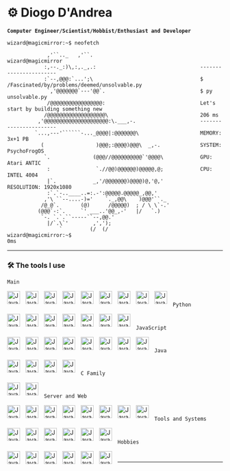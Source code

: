 # ⚙️ Diogo D'Andrea

**`Computer Engineer/Scientist/Hobbist/Enthusiast and Developer`**
```
wizard@magicmirror:~$ neofetch

             ,'``.._   ,'``.                                   wizard@magicmirror   
            :,--._:)\,:,._,.:                                  -----------------------
            :`--,@@@:`...';\                                   $ /Fascinated/by/problems/deemed/unsolvable.py
             `,'@@@@@@@`---'@@`.                               $ py unsolvable.py
             /@@@@@@@@@@@@@@@@@:                               Let's start by building something new
            /@@@@@@@@@@@@@@@@@@@\                              206 ms
          ,'@@@@@@@@@@@@@@@@@@@@@:\.___,-.                     -----------------------
         `...,---'``````-..._@@@@|:@@@@@@@\                    MEMORY: 3x+1 PB
           (                 )@@@;:@@@@)@@@\  _,-.             SYSTEM: PsychoFrogOS
            `.              (@@@//@@@@@@@@@@`'@@@@\            GPU: Atari ANTIC
             :               `.//@@)@@@@@@)@@@@@,@;            CPU: INTEL 4004
             |`.            _,'/@@@@@@@)@@@@)@,'@,'            RESOLUTION: 1920x1080
             :`.`-..____..=:.-':@@@@@.@@@@@_,@@,'
            ,'\ ``--....-)='    `._,@@\    )@@@'``._
           /@_@`.       (@)      /@@@@@)  ; / \ \`-.'
          (@@@`-:`.     `' ___..'@@_,-'   |/   `.)
           `-. `.`.``-----``--,@@.'
             |/`.\`'        ,',');
                 `         (/  (/
wizard@magicmirror:~$                                                                                     0ms
```
---

### 🛠️ The tools I use

`Main`

<img align="left" alt="Java" width="30px" style="padding-right:10px;" src="https://upload.wikimedia.org/wikipedia/commons/3/3a/Neovim-mark.svg"/>
<img align="left" alt="Java" width="30px" style="padding-right:10px;" src="https://upload.wikimedia.org/wikipedia/commons/1/1d/PyCharm_Icon.svg"/>
<img align="left" alt="Java" width="30px" style="padding-right:10px;" src="https://upload.wikimedia.org/wikipedia/commons/c/c0/WebStorm_Icon.svg"/>
<img align="left" alt="Java" width="30px" style="padding-right:10px;" src="https://upload.wikimedia.org/wikipedia/commons/9/9c/IntelliJ_IDEA_Icon.svg"/>
<img align="left" alt="Java" width="30px" style="padding-right:10px;" src="https://upload.wikimedia.org/wikipedia/commons/6/62/Clion.svg"/>
<img align="left" alt="Java" width="30px" style="padding-right:10px;" src="https://cdn.jsdelivr.net/gh/devicons/devicon/icons/vscode/vscode-original.svg"/>
<img align="left" alt="Java" width="30px" style="padding-right:10px;" src="https://cdn.jsdelivr.net/gh/devicons/devicon/icons/git/git-original.svg"/>
<img align="left" alt="Java" width="30px" style="padding-right:10px;" src="https://upload.wikimedia.org/wikipedia/commons/4/4c/Adobe_Creative_Cloud_rainbow_icon.svg"/>
<img align="left" alt="Java" width="30px" style="padding-right:10px;" src="https://cdn.jsdelivr.net/gh/devicons/devicon/icons/figma/figma-original.svg"/>


#
#
`Python` 

<img align="left" alt="Java" width="30px" style="padding-right:10px;" src="https://cdn.jsdelivr.net/gh/devicons/devicon/icons/python/python-original.svg"/>
<img align="left" alt="Java" height="30px" style="padding-right:10px;" src="https://static.djangoproject.com/img/logos/django-logo-negative.svg"/>
<img align="left" alt="Java" width="30px" style="padding-right:10px;" src="https://cdn.jsdelivr.net/gh/devicons/devicon/icons/qt/qt-original.svg"/>
<img align="left" alt="Java" width="30px" style="padding-right:10px;" src="https://cdn.jsdelivr.net/gh/devicons/devicon/icons/tensorflow/tensorflow-original.svg"/>
<img align="left" alt="Java" width="30px" style="padding-right:10px;" src="https://cdn.jsdelivr.net/gh/devicons/devicon/icons/pytorch/pytorch-original.svg"/>
<img align="left" alt="Java" width="30px" style="padding-right:10px;" src="https://cdn.jsdelivr.net/gh/devicons/devicon/icons/jupyter/jupyter-original.svg"/>
<img align="left" alt="Java" width="30px" style="padding-right:10px;" src="https://cdn.jsdelivr.net/gh/devicons/devicon/icons/anaconda/anaconda-original.svg"/>

#
#
`JavaScript`

<img align="left" alt="Java" width="30px" style="padding-right:10px;" src="https://cdn.jsdelivr.net/gh/devicons/devicon/icons/javascript/javascript-original.svg"/>
<img align="left" alt="Java" width="30px" style="padding-right:10px;" src="https://cdn.jsdelivr.net/gh/devicons/devicon/icons/typescript/typescript-original.svg"/>
<img align="left" alt="Java" width="30px" style="padding-right:10px;" src="https://cdn.jsdelivr.net/gh/devicons/devicon/icons/nodejs/nodejs-original.svg"/>
<img align="left" alt="Java" width="30px" style="padding-right:10px;" src="https://cdn.jsdelivr.net/gh/devicons/devicon/icons/react/react-original.svg"/>
<img align="left" alt="Java" height="30px" style="padding-right:10px;" src="https://cdn.jsdelivr.net/gh/devicons/devicon/icons/angularjs/angularjs-original.svg"/>
<img align="left" alt="Java" height="30px" style="padding-right:10px;" src="https://cdn.jsdelivr.net/gh/devicons/devicon/icons/jquery/jquery-original.svg"/>
<img align="left" alt="Java" height="30px" style="padding-right:10px;" src="https://cdn.jsdelivr.net/gh/devicons/devicon/icons/bootstrap/bootstrap-original.svg"/>
<img align="left" alt="Java" height="30px" style="padding-right:10px;" src="https://cdn.worldvectorlogo.com/logos/next-js.svg"/>

#
#
`Java`

<img align="left" alt="Java" width="30px" style="padding-right:10px;" src="https://www.svgrepo.com/show/184143/java.svg"/>
<img align="left" alt="Java" width="30px" style="padding-right:10px;" src="https://cdn.jsdelivr.net/gh/devicons/devicon/icons/spring/spring-original.svg"/>
<img align="left" alt="Java" width="30px" style="padding-right:10px;" src="https://seeklogo.com/images/S/struts-logo-8759EBE252-seeklogo.com.png"/>
<img align="left" alt="Java" width="30px" style="padding-right:10px;" src="https://upload.wikimedia.org/wikipedia/commons/2/26/Gwt_logo.png"/>

#
#
`C Family`

<img align="left" alt="Java" width="30px" style="padding-right:10px;" src="https://cdn.jsdelivr.net/gh/devicons/devicon/icons/cplusplus/cplusplus-original.svg"/>
<img align="left" alt="Java" width="30px" style="padding-right:10px;" src="https://cdn.jsdelivr.net/gh/devicons/devicon/icons/csharp/csharp-original.svg"/>


#
#
`Server and Web`

<img align="left" alt="Java" width="30px" style="padding-right:10px;" src="https://cdn.jsdelivr.net/gh/devicons/devicon/icons/html5/html5-original.svg"/>
<img align="left" alt="Java" width="30px" style="padding-right:10px;" src="https://cdn.jsdelivr.net/gh/devicons/devicon/icons/css3/css3-original.svg"/>
<img align="left" alt="Java" width="30px" style="padding-right:10px;" src="https://www.svgrepo.com/show/331760/sql-database-generic.svg"/>
<img align="left" alt="Java" width="30px" style="padding-right:10px;" src="https://cdn.jsdelivr.net/gh/devicons/devicon/icons/sqlite/sqlite-original.svg"/>
<img align="left" alt="Java" width="30px" style="padding-right:10px;" src="https://cdn.jsdelivr.net/gh/devicons/devicon/icons/postgresql/postgresql-plain.svg"/>
<img align="left" alt="Java" width="30px" style="padding-right:10px;" src="https://cdn.jsdelivr.net/gh/devicons/devicon/icons/mysql/mysql-original.svg"/>
<img align="left" alt="Java" width="30px" style="padding-right:10px;" src="https://cdn.jsdelivr.net/gh/devicons/devicon/icons/firebase/firebase-plain.svg"/>
<img align="left" alt="Java" width="30px" style="padding-right:10px;" src="https://www.svgrepo.com/show/331300/aws.svg"/>

#
#
`Tools and Systems`

<img align="left" alt="Java" width="30px" style="padding-right:10px;" src="https://cdn.jsdelivr.net/gh/devicons/devicon/icons/docker/docker-plain-wordmark.svg"/>
<img align="left" alt="Java" width="30px" style="padding-right:10px;" src="https://cdn.jsdelivr.net/gh/devicons/devicon/icons/kubernetes/kubernetes-plain.svg"/>
<img align="left" alt="Java" width="30px" style="padding-right:10px;" src="https://www.svgrepo.com/show/184138/linux.svg"/>
<img align="left" alt="Java" width="30px" style="padding-right:10px;" src="https://upload.wikimedia.org/wikipedia/commons/thumb/2/22/MacOS_logo_%282017%29.svg/1200px-MacOS_logo_%282017%29.svg.png"/>
<img align="left" alt="Java" width="30px" style="padding-right:10px;" src="https://www.svgrepo.com/download/88951/windows.svg"/>
<img align="left" alt="Java" width="30px" style="padding-right:10px;" src="https://upload.wikimedia.org/wikipedia/commons/d/d5/Virtualbox_logo.png"/>

#
#
`Hobbies`

<img align="left" alt="Java" width="30px" style="padding-right:10px;" src="https://cdn.jsdelivr.net/gh/devicons/devicon/icons/raspberrypi/raspberrypi-original.svg"/>
<img align="left" alt="Java" width="30px" style="padding-right:10px;" src="https://cdn.jsdelivr.net/gh/devicons/devicon/icons/arduino/arduino-original-wordmark.svg"/>
<img align="left" alt="Java" width="30px" style="padding-right:10px;" src="https://cdn.hackr.io/uploads/topics_svg/1515163329FBBk5SGRAt.svg"/>
<img align="left" alt="Java" width="30px" style="padding-right:10px;" src="https://cdn.jsdelivr.net/gh/devicons/devicon/icons/godot/godot-original.svg"/>
<img align="left" alt="Java" width="30px" style="padding-right:10px;" src="https://www.freepnglogos.com/uploads/cisco-png-logo/cisco-ccna-png-logo-16.png"/>
<img align="left" alt="Java" width="30px" style="padding-right:10px;" src="https://wpcomputersolutions.com/wp-content/uploads/2018/07/pfsense-logo-e1534531558807.png"/>

#
#
---
